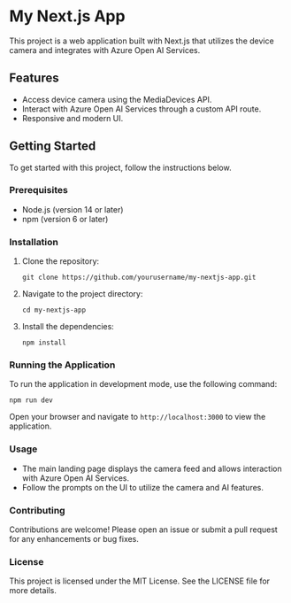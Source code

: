 # My Next.js App

This project is a web application built with Next.js that utilizes the device camera and integrates with Azure Open AI Services.

## Features

- Access device camera using the MediaDevices API.
- Interact with Azure Open AI Services through a custom API route.
- Responsive and modern UI.

## Getting Started

To get started with this project, follow the instructions below.

### Prerequisites

- Node.js (version 14 or later)
- npm (version 6 or later)

### Installation

1. Clone the repository:

   ```
   git clone https://github.com/yourusername/my-nextjs-app.git
   ```

2. Navigate to the project directory:

   ```
   cd my-nextjs-app
   ```

3. Install the dependencies:

   ```
   npm install
   ```

### Running the Application

To run the application in development mode, use the following command:

```
npm run dev
```

Open your browser and navigate to `http://localhost:3000` to view the application.

### Usage

- The main landing page displays the camera feed and allows interaction with Azure Open AI Services.
- Follow the prompts on the UI to utilize the camera and AI features.

### Contributing

Contributions are welcome! Please open an issue or submit a pull request for any enhancements or bug fixes.

### License

This project is licensed under the MIT License. See the LICENSE file for more details.